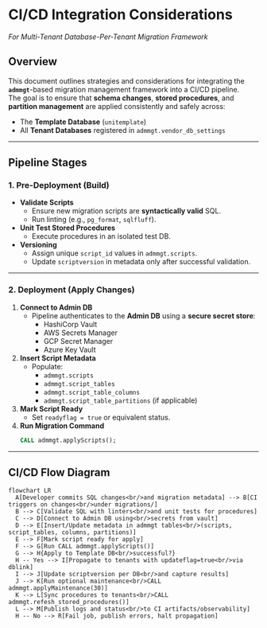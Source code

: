 # CI/CD Integration Considerations  
_For Multi-Tenant Database-Per-Tenant Migration Framework_

## Overview
This document outlines strategies and considerations for integrating the **`admmgt`**-based migration management framework into a CI/CD pipeline.  
The goal is to ensure that **schema changes**, **stored procedures**, and **partition management** are applied consistently and safely across:

- The **Template Database** (`unitemplate`)
- All **Tenant Databases** registered in `admmgt.vendor_db_settings`

---

## Pipeline Stages

### 1. **Pre-Deployment (Build)**
- **Validate Scripts**  
  - Ensure new migration scripts are **syntactically valid** SQL.
  - Run linting (e.g., `pg_format`, `sqlfluff`).
- **Unit Test Stored Procedures**  
  - Execute procedures in an isolated test DB.
- **Versioning**  
  - Assign unique `script_id` values in `admmgt.scripts`.
  - Update `scriptversion` in metadata only after successful validation.

---

### 2. **Deployment (Apply Changes)**
1. **Connect to Admin DB**
   - Pipeline authenticates to the **Admin DB** using a **secure secret store**:
     - HashiCorp Vault  
     - AWS Secrets Manager  
     - GCP Secret Manager  
     - Azure Key Vault  
2. **Insert Script Metadata**
   - Populate:
     - `admmgt.scripts`
     - `admmgt.script_tables`
     - `admmgt.script_table_columns`
     - `admmgt.script_table_partitions` (if applicable)
3. **Mark Script Ready**
   - Set `readyflag = true` or equivalent status.
4. **Run Migration Command**
   ```sql
   CALL admmgt.applyScripts();
   ```

---

## CI/CD Flow Diagram

```mermaid
flowchart LR
  A[Developer commits SQL changes<br/>and migration metadata] --> B[CI triggers on changes<br/>under migrations/]
  B --> C[Validate SQL with linters<br/>and unit tests for procedures]
  C --> D[Connect to Admin DB using<br/>secrets from vault]
  D --> E[Insert/Update metadata in admmgt tables<br/>(scripts, script_tables, columns, partitions)]
  E --> F[Mark script ready for apply]
  F --> G[Run CALL admmgt.applyScripts()]
  G --> H{Apply to Template DB<br/>successful?}
  H -- Yes --> I[Propagate to tenants with updateflag=true<br/>via dblink]
  I --> J[Update scriptversion per DB<br/>and capture results]
  J --> K[Run optional maintenance<br/>CALL admmgt.applyMaintenance(30)]
  K --> L[Sync procedures to tenants<br/>CALL admmgt.refesh_stored_procedures()]
  L --> M[Publish logs and status<br/>to CI artifacts/observability]
  H -- No --> R[Fail job, publish errors, halt propagation]